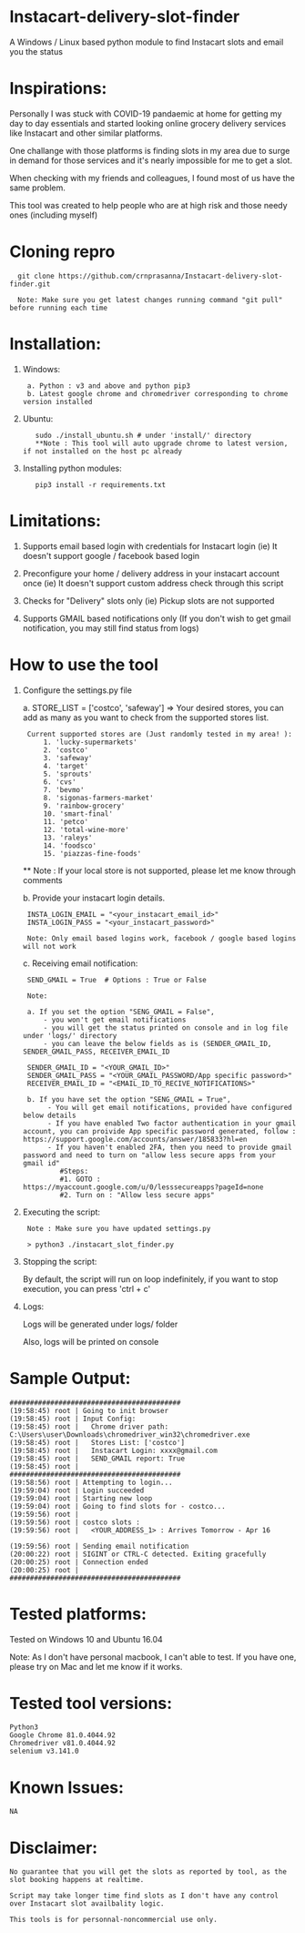 # Instacart-delivery-slot-finder
A Windows / Linux based python module to find Instacart slots and email you the status

# Inspirations:
Personally I was stuck with COVID-19 pandaemic at home for getting my day to day essentials and started looking online grocery delivery services like Instacart and other similar platforms. 

One challange with those platforms is finding slots in my area due to surge in demand for those services and it's nearly impossible for me to get a slot.

When checking with my friends and colleagues, I found most of us have the same problem.
	
This tool was created to help people who are at high risk and those needy ones (including myself)


# Cloning repro

      git clone https://github.com/crnprasanna/Instacart-delivery-slot-finder.git
      
      Note: Make sure you get latest changes running command "git pull" before running each time


	
# Installation:

1. Windows:

        a. Python : v3 and above and python pip3
        b. Latest google chrome and chromedriver corresponding to chrome version installed
	  
2. Ubuntu:
	
          sudo ./install_ubuntu.sh # under 'install/' directory
          **Note : This tool will auto upgrade chrome to latest version, if not installed on the host pc already
	
  
3. Installing python modules:

          pip3 install -r requirements.txt
		  

# Limitations:

1. Supports email based login with credentials for Instacart login (ie) It doesn't support google / facebook based login

2. Preconfigure your home / delivery address in your instacart account once (ie) It doesn't support custom address check through this script

3. Checks for "Delivery" slots only (ie) Pickup slots are not supported

4. Supports GMAIL based notifications only (If you don't wish to get gmail notification, you may still find status from logs)


# How to use the tool 

1. Configure the settings.py file

	a. STORE_LIST = ['costco', 'safeway'] => Your desired stores, you can add as many as you want to check from the supported stores list.

		Current supported stores are (Just randomly tested in my area! ):
			1. 'lucky-supermarkets'
			2. 'costco'
			3. 'safeway'
			4. 'target'
			5. 'sprouts'
			6. 'cvs'
			7. 'bevmo'
			8. 'sigonas-farmers-market'
			9. 'rainbow-grocery'
			10. 'smart-final'
			11. 'petco'
			12. 'total-wine-more'
			13. 'raleys'
			14. 'foodsco'
			15. 'piazzas-fine-foods'
			
	** Note : If your local store is not supported, please let me know through comments

	b. Provide your instacart login details. 
  
		INSTA_LOGIN_EMAIL = "<your_instacart_email_id>"
		INSTA_LOGIN_PASS = "<your_instacart_password>"
		
		Note: Only email based logins work, facebook / google based logins will not work
		
	c. Receiving email notification:
	
		SEND_GMAIL = True  # Options : True or False
		
		Note: 
		
		a. If you set the option "SENG_GMAIL = False", 
			- you won't get email notifications 
			- you will get the status printed on console and in log file under 'logs/' directory
			- you can leave the below fields as is (SENDER_GMAIL_ID, SENDER_GMAIL_PASS, RECEIVER_EMAIL_ID
		
		SENDER_GMAIL_ID = "<YOUR_GMAIL_ID>"
		SENDER_GMAIL_PASS = "<YOUR_GMAIL_PASSWORD/App specific password>"
		RECEIVER_EMAIL_ID = "<EMAIL_ID_TO_RECIVE_NOTIFICATIONS>"
		
		b. If you have set the option "SENG_GMAIL = True",  
			 - You will get email notifications, provided have configured below details
			 - If you have enabled Two factor authentication in your gmail account, you can proivide App specific password generated, follow : https://support.google.com/accounts/answer/185833?hl=en
			 - If you haven't enabled 2FA, then you need to provide gmail password and need to turn on "allow less secure apps from your gmail id" 
				#Steps:
				#1. GOTO : https://myaccount.google.com/u/0/lesssecureapps?pageId=none
				#2. Turn on : "Allow less secure apps"



2. Executing the script:
		
		Note : Make sure you have updated settings.py
		
		> python3 ./instacart_slot_finder.py
		

3. Stopping the script:

	By default, the script will run on loop indefinitely, if you want to stop execution, you can press 'ctrl + c'
		

4. Logs:
	
	Logs will be generated under logs/ folder
	
	Also, logs will be printed on console
	
		
# Sample Output: 

	##########################################
	(19:58:45) root | Going to init browser
	(19:58:45) root | Input Config:
	(19:58:45) root | 	Chrome driver path: C:\Users\user\Downloads\chromedriver_win32\chromedriver.exe
	(19:58:45) root | 	Stores List: ['costco']
	(19:58:45) root | 	Instacart Login: xxxx@gmail.com
	(19:58:45) root | 	SEND_GMAIL report: True
	(19:58:45) root | 
	##########################################
	(19:58:56) root | Attempting to login...
	(19:59:04) root | Login succeeded
	(19:59:04) root | Starting new loop
	(19:59:04) root | Going to find slots for - costco...
	(19:59:56) root | 
	(19:59:56) root | costco slots :
	(19:59:56) root | 	<YOUR_ADDRESS_1> : Arrives Tomorrow - Apr 16

	(19:59:56) root | Sending email notification
	(20:00:22) root | SIGINT or CTRL-C detected. Exiting gracefully
	(20:00:25) root | Connection ended
	(20:00:25) root | 
	##########################################

# Tested platforms:
Tested on Windows 10 and Ubuntu 16.04

Note: As I don't have personal macbook, I can't able to test. If you have one, please try on Mac and let me know if it works.

# Tested tool versions:
	Python3
	Google Chrome 81.0.4044.92
	Chromedriver v81.0.4044.92
	selenium v3.141.0		
	
# Known Issues:

	NA

	
# Disclaimer:

	No guarantee that you will get the slots as reported by tool, as the slot booking happens at realtime.
	
	Script may take longer time find slots as I don't have any control over Instacart slot availbality logic.

	This tools is for personnal-noncommercial use only.
